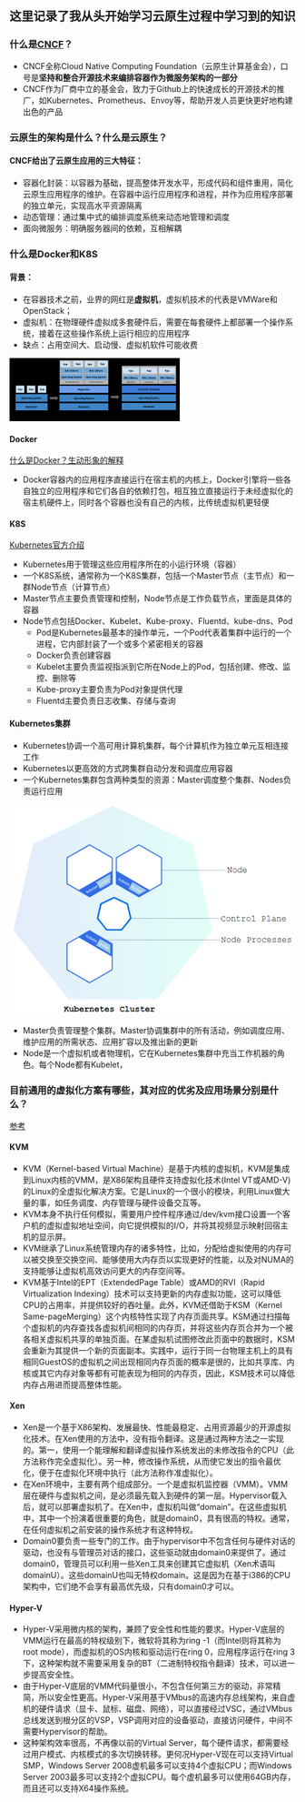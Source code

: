 ## 这里记录了我从头开始学习云原生过程中学习到的知识


### 什么是[CNCF](https://www.cncf.io/)？
- CNCF全称Cloud Native Computing Foundation（云原生计算基金会），口号是**坚持和整合开源技术来编排容器作为微服务架构的一部分**
- CNCF作为厂商中立的基金会，致力于Github上的快速成长的开源技术的推广，如Kubernetes、Prometheus、Envoy等，帮助开发人员更快更好地构建出色的产品

### 云原生的架构是什么？什么是云原生？

#### CNCF给出了云原生应用的三大特征：
- 容器化封装：以容器为基础，提高整体开发水平，形成代码和组件重用，简化云原生应用程序的维护。在容器中运行应用程序和进程，并作为应用程序部署的独立单元，实现高水平资源隔离
- 动态管理：通过集中式的编排调度系统来动态地管理和调度
- 面向微服务：明确服务器间的依赖，互相解耦


### 什么是Docker和K8S

#### 背景：
- 在容器技术之前，业界的网红是**虚拟机**，虚拟机技术的代表是VMWare和OpenStack；
- 虚拟机：在物理硬件虚拟成多套硬件后，需要在每套硬件上都部署一个操作系统，接着在这些操作系统上运行相应的应用程序
- 缺点：占用空间大、启动慢、虚拟机软件可能收费

![20220306181121](https://raw.githubusercontent.com/neicun1024/Interview/main/images_for_markdown/20220306181121.png)

#### Docker

[什么是Docker？生动形象的解释](https://blog.51cto.com/liangchaoxi/4052471?b=totalstatistic)

- Docker容器内的应用程序直接运行在宿主机的内核上，Docker引擎将一些各自独立的应用程序和它们各自的依赖打包，相互独立直接运行于未经虚拟化的宿主机硬件上，同时各个容器也没有自己的内核，比传统虚拟机更轻便

 
#### K8S
[Kubernetes官方介绍](https://kubernetes.io/zh/docs/concepts/overview/what-is-kubernetes/)

- Kubernetes用于管理这些应用程序所在的小运行环境（容器）
- 一个K8S系统，通常称为一个K8S集群，包括一个Master节点（主节点）和一群Node节点（计算节点）
- Master节点主要负责管理和控制，Node节点是工作负载节点，里面是具体的容器
- Node节点包括Docker、Kubelet、Kube-proxy、Fluentd、kube-dns、Pod
  - Pod是Kubernetes最基本的操作单元，一个Pod代表着集群中运行的一个进程，它内部封装了一个或多个紧密相关的容器
  - Docker负责创建容器
  - Kubelet主要负责监视指派到它所在Node上的Pod，包括创建、修改、监控、删除等
  - Kube-proxy主要负责为Pod对象提供代理
  - Fluentd主要负责日志收集、存储与查询


#### Kubernetes集群

- Kubernetes协调一个高可用计算机集群，每个计算机作为独立单元互相连接工作
- Kubernetes以更高效的方式跨集群自动分发和调度应用容器
- 一个Kubernetes集群包含两种类型的资源：Master调度整个集群、Nodes负责运行应用

![20220306132945](https://raw.githubusercontent.com/neicun1024/Interview/main/images_for_markdown/20220306132945.png)

- Master负责管理整个集群。Master协调集群中的所有活动，例如调度应用、维护应用的所需状态、应用扩容以及推出新的更新
- Node是一个虚拟机或者物理机，它在Kubernetes集群中充当工作机器的角色。每个Node都有Kubelet，



### 目前通用的虚拟化方案有哪些，其对应的优劣及应用场景分别是什么？

[参考](https://www.jianshu.com/p/312056e70387)

#### KVM
- KVM（Kernel-based Virtual Machine）是基于内核的虚拟机，KVM是集成到Linux内核的VMM，是X86架构且硬件支持虚拟化技术(Intel VT或AMD-V)的Linux的全虚拟化解决方案。它是Linux的一个很小的模块，利用Linux做大量的事，如任务调度、内存管理与硬件设备交互等。
- KVM本身不执行任何模拟，需要用户控件程序通过/dev/kvm接口设置一个客户机的虚拟虚拟地址空间，向它提供模拟的I/O，并将其视频显示映射回宿主机的显示屏。
- KVM继承了Linux系统管理内存的诸多特性，比如，分配给虚拟使用的内存可以被交换至交换空间、能够使用大内存页以实现更好的性能，以及对NUMA的支持能够让虚拟机高效访问更大的内存空间等。
- KVM基于Intel的EPT（ExtendedPage Table）或AMD的RVI（Rapid Virtualization Indexing）技术可以支持更新的内存虚拟功能，这可以降低CPU的占用率，并提供较好的吞吐量。此外，KVM还借助于KSM（Kernel Same-pageMerging）这个内核特性实现了内存页面共享。KSM通过扫描每个虚拟机的内存查找各虚拟机间相同的内存页，并将这些内存页合并为一个被各相关虚拟机共享的单独页面。在某虚拟机试图修改此页面中的数据时，KSM会重新为其提供一个新的页面副本。实践中，运行于同一台物理主机上的具有相同GuestOS的虚拟机之间出现相同内存页面的概率是很的，比如共享库、内核或其它内存对象等都有可能表现为相同的内存页，因此，KSM技术可以降低内存占用进而提高整体性能。

#### Xen
- Xen是一个基于X86架构、发展最快、性能最稳定、占用资源最少的开源虚拟化技术。在Xen使用的方法中，没有指令翻译。这是通过两种方法之一实现的。第一，使用一个能理解和翻译虚拟操作系统发出的未修改指令的CPU（此方法称作完全虚拟化）。另一种，修改操作系统，从而使它发出的指令最优化，便于在虚拟化环境中执行（此方法称作准虚拟化）。
- 在Xen环境中，主要有两个组成部分。一个是虚拟机监控器（VMM）。VMM层在硬件与虚拟机之间，是必须最先载入到硬件的第一层。Hypervisor载入后，就可以部署虚拟机了。在Xen中，虚拟机叫做“domain”。在这些虚拟机中，其中一个扮演着很重要的角色，就是domain0，具有很高的特权。通常，在任何虚拟机之前安装的操作系统才有这种特权。
- Domain0要负责一些专门的工作。由于hypervisor中不包含任何与硬件对话的驱动，也没有与管理员对话的接口，这些驱动就由domain0来提供了。通过domain0，管理员可以利用一些Xen工具来创建其它虚拟机（Xen术语叫domainU）。这些domainU也叫无特权domain。这是因为在基于i386的CPU架构中，它们绝不会享有最高优先级，只有domain0才可以。

#### Hyper-V
- Hyper-V采用微内核的架构，兼顾了安全性和性能的要求。Hyper-V底层的VMM运行在最高的特权级别下，微软将其称为ring -1（而Intel则将其称为root mode），而虚拟机的OS内核和驱动运行在ring 0，应用程序运行在ring 3下，这种架构就不需要采用复杂的BT（二进制特权指令翻译）技术，可以进一步提高安全性。
- 由于Hyper-V底层的VMM代码量很小，不包含任何第三方的驱动，非常精简，所以安全性更高。Hyper-V采用基于VMbus的高速内存总线架构，来自虚机的硬件请求（显卡、鼠标、磁盘、网络），可以直接经过VSC，通过VMbus总线发送到根分区的VSP，VSP调用对应的设备驱动，直接访问硬件，中间不需要Hypervisor的帮助。
- 这种架构效率很高，不再像以前的Virtual Server，每个硬件请求，都需要经过用户模式、内核模式的多次切换转移。更何况Hyper-V现在可以支持Virtual SMP，Windows Server 2008虚机最多可以支持4个虚拟CPU；而Windows Server 2003最多可以支持2个虚拟CPU。每个虚机最多可以使用64GB内存，而且还可以支持X64操作系统。